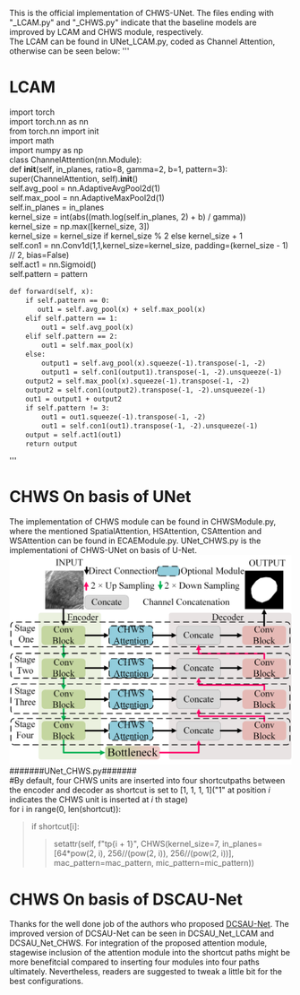 This is the official implementation of CHWS-UNet. The files ending with "_LCAM.py" and "_CHWS.py" indicate that the baseline models are improved by LCAM and CHWS module, respectively.   
The LCAM can be found in UNet_LCAM.py, coded as Channel Attention, otherwise can be seen below:
'''  
# LCAM 
import torch  
import torch.nn as nn  
from torch.nn import init  
import math  
import numpy as np  
class ChannelAttention(nn.Module):  
    def __init__(self, in_planes, ratio=8, gamma=2, b=1, pattern=3):  
        super(ChannelAttention, self).__init__()  
        self.avg_pool = nn.AdaptiveAvgPool2d(1)  
        self.max_pool = nn.AdaptiveMaxPool2d(1)  
        self.in_planes = in_planes   
        kernel_size = int(abs((math.log(self.in_planes, 2) + b) / gamma))  
        kernel_size = np.max([kernel_size, 3])  
        kernel_size = kernel_size if kernel_size % 2 else kernel_size + 1  
        self.con1 = nn.Conv1d(1,1,kernel_size=kernel_size, padding=(kernel_size - 1) // 2, bias=False)  
        self.act1 = nn.Sigmoid()  
        self.pattern = pattern  

    def forward(self, x):  
        if self.pattern == 0:  
           out1 = self.avg_pool(x) + self.max_pool(x)  
        elif self.pattern == 1:  
            out1 = self.avg_pool(x)  
        elif self.pattern == 2:  
            out1 = self.max_pool(x)  
        else:  
            output1 = self.avg_pool(x).squeeze(-1).transpose(-1, -2)  
            output1 = self.con1(output1).transpose(-1, -2).unsqueeze(-1)  
        output2 = self.max_pool(x).squeeze(-1).transpose(-1, -2)  
        output2 = self.con1(output2).transpose(-1, -2).unsqueeze(-1)  
        out1 = output1 + output2  
        if self.pattern != 3:  
            out1 = out1.squeeze(-1).transpose(-1, -2)  
            out1 = self.con1(out1).transpose(-1, -2).unsqueeze(-1)    
        output = self.act1(out1)    
        return output    
'''  

# CHWS On basis of UNet      
The implementation of CHWS module can be found in CHWSModule.py, where the mentioned SpatialAttention, HSAttention, CSAttention and WSAttention can be found in ECAEModule.py. UNet_CHWS.py is the  implementationi of CHWS-UNet on basis of U-Net.  
![CHWS-UNet](UNet_base.png)
#######UNet_CHWS.py#######  
#By default, four CHWS units are inserted into four shortcutpaths between the encoder and decoder as shortcut is set to [1, 1, 1, 1]("1" at position _i_ indicates the CHWS unit is inserted at _i_ th stage)  
for i in range(0, len(shortcut)):  
> if shortcut[i]:  
>> setattr(self, f"tp{i + 1}", CHWS(kernel_size=7, in_planes=[64*pow(2, i), 256//(pow(2, i)), 256//(pow(2, i))], mac_pattern=mac_pattern, mic_pattern=mic_pattern))  

# CHWS On basis of DSCAU-Net
Thanks for the well done job of the authors who proposed [DCSAU-Net](https://github.com/xq141839/DCSAU-Net). The improved version of DCSAU-Net can be seen in DCSAU_Net_LCAM and DCSAU_Net_CHWS. For integration of the proposed attention module, stagewise inclusion of the attention module into the shortcut paths might be more benefitcial compared to inserting four modules into four paths ultimately. Nevertheless, readers are suggested to tweak a little bit for the best configurations.
